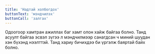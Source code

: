 ```yaml
---
title: 'Надтай холбогдох'
buttonText: 'мэндчилэх'
buttonCall: 'залгах'
---
```


Одоогоор хамтран ажиллах баг хамт олон хайж байгаа болно. Танд асуулт байгаа эсвэл зүгээ л мэндчилмээр санагдсан ч миний шуудан хэн бүхэнд нээлттэй. Танд хариу бичихдээ би үргэлж баяртай байх болно.
